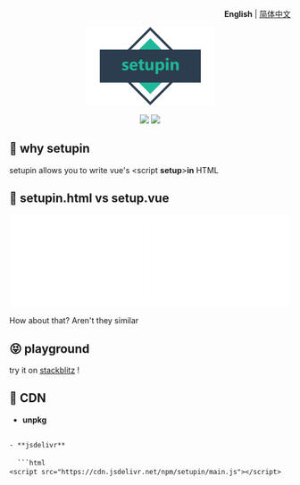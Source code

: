 <p align="right">
  <b>English</b> | <a href="./README.zh-CN.md">简体中文</a>
</p>

<p align="center"><img src="./docs/logo.png"></p>

<p align="center">
<a href="https://npmjs.com/package/setupin"><img src="https://img.shields.io/npm/v/setupin"></a>
<a href="https://stackblitz.com/edit/setupin-sample?file=index.html"><img src="https://img.shields.io/badge/Open%20in%20StackBlitz-blue"></a>
</p>

## 🤔 why setupin

setupin allows you to write vue's \<script **setup**>**in** HTML

## 🤯 setupin.html vs setup.vue

<p align="center">
  <img src="/docs/svgs/setup.vue.svg" width="49%">
  <img src="/docs/svgs/setupin.html.svg" width="49%">
</p>

How about that? Aren't they similar

## 😝 playground

try it on
[stackblitz](https://stackblitz.com/edit/setupin-sample?file=index.html)
!

## 🥐 CDN

- **unpkg**

  ```html
<script src="https://unpkg.com/setupin/main.js"></script>
```
- **jsdelivr**

  ```html
<script src="https://cdn.jsdelivr.net/npm/setupin/main.js"></script>
```
